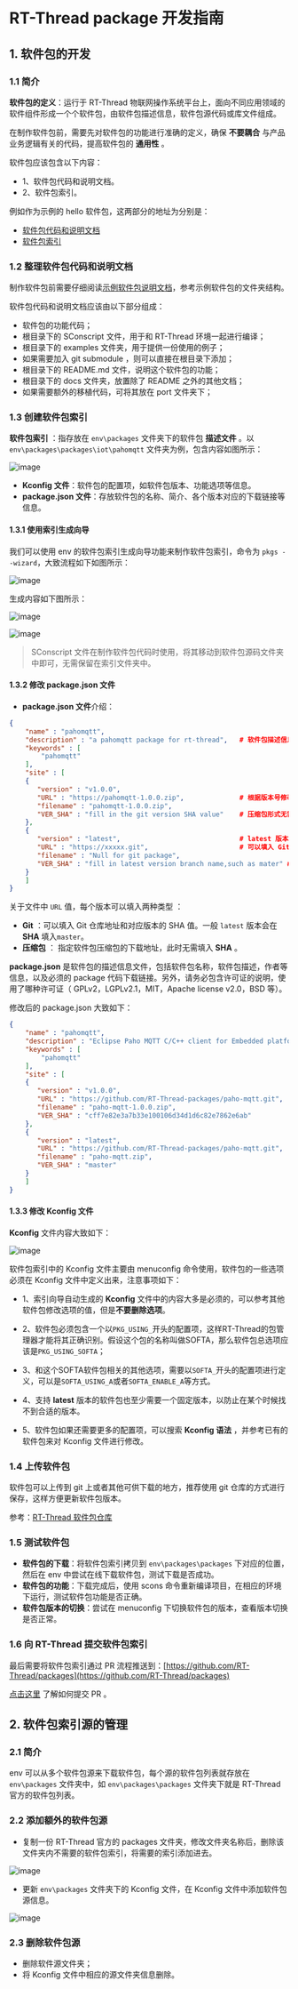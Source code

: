 # RT-Thread package 开发指南

## 1. 软件包的开发

### 1.1 简介

**软件包的定义**：运行于 RT-Thread 物联网操作系统平台上，面向不同应用领域的软件组件形成一个个软件包，由软件包描述信息，软件包源代码或库文件组成。

在制作软件包前，需要先对软件包的功能进行准确的定义，确保 **不要耦合** 与产品业务逻辑有关的代码，提高软件包的 **通用性** 。

软件包应该包含以下内容：

* 1、软件包代码和说明文档。
* 2、软件包索引。

例如作为示例的 hello 软件包，这两部分的地址为分别是：

* [软件包代码和说明文档](https://github.com/RT-Thread-packages/hello)
* [软件包索引](https://github.com/RT-Thread/packages/tree/master/misc/hello)

### 1.2 整理软件包代码和说明文档

制作软件包前需要仔细阅读[示例软件包说明文档](https://github.com/RT-Thread-packages/hello)，参考示例软件包的文件夹结构。

软件包代码和说明文档应该由以下部分组成：

* 软件包的功能代码；
* 根目录下的 SConscript 文件，用于和 RT-Thread 环境一起进行编译；
* 根目录下的 examples 文件夹，用于提供一份使用的例子；
* 如果需要加入 git submodule ，则可以直接在根目录下添加；
* 根目录下的 README.md 文件，说明这个软件包的功能；
* 根目录下的 docs 文件夹，放置除了 README 之外的其他文档；
* 如果需要额外的移植代码，可将其放在 port 文件夹下；

### 1.3 创建软件包索引

**软件包索引** ：指存放在 `env\packages` 文件夹下的软件包 **描述文件** 。以 `env\packages\packages\iot\pahomqtt` 文件夹为例，包含内容如图所示：

![image](./figures/software_index.png)

- **Kconfig 文件**：软件包的配置项，如软件包版本、功能选项等信息。
- **package.json 文件**：存放软件包的名称、简介、各个版本对应的下载链接等信息。

#### 1.3.1 使用索引生成向导

我们可以使用 env 的软件包索引生成向导功能来制作软件包索引，命令为 `pkgs --wizard`，大致流程如下如图所示：

![image](./figures/make_software_index.png)

生成内容如下图所示：

![image](./figures/create_index_1.png)

![image](./figures/create_index_2.png)

> SConscript 文件在制作软件包代码时使用，将其移动到软件包源码文件夹中即可，无需保留在索引文件夹中。

#### 1.3.2 修改 package.json 文件

- **package.json 文件**介绍：

```json
{
    "name" : "pahomqtt",
    "description" : "a pahomqtt package for rt-thread",   # 软件包描述信息
    "keywords" : [
        "pahomqtt"
    ],
    "site" : [
    {
       "version" : "v1.0.0", 
       "URL" : "https://pahomqtt-1.0.0.zip",              # 根据版本号修改软件包压缩包的下载地址
       "filename" : "pahomqtt-1.0.0.zip",
       "VER_SHA" : "fill in the git version SHA value"    # 压缩包形式无需填写
    },
    {
       "version" : "latest",                              # latest 版本
       "URL" : "https://xxxxx.git",                       # 可以填入 Git 仓库地址
       "filename" : "Null for git package",
       "VER_SHA" : "fill in latest version branch name,such as mater" # 填入 SHA 值或者分支名
    }
    ]
}
```

关于文件中 `URL` 值，每个版本可以填入两种类型 ：

- **Git** ：可以填入 Git 仓库地址和对应版本的 SHA 值。一般 `latest` 版本会在 **SHA** 填入`master`。
- **压缩包** ： 指定软件包压缩包的下载地址，此时无需填入 **SHA** 。

**package.json** 是软件包的描述信息文件，包括软件包名称，软件包描述，作者等信息，以及必须的 package 代码下载链接。另外，请务必包含许可证的说明，使用了哪种许可证（ GPLv2，LGPLv2.1，MIT，Apache license v2.0，BSD 等）。

修改后的 package.json 大致如下：
```json
{
    "name" : "pahomqtt",
    "description" : "Eclipse Paho MQTT C/C++ client for Embedded platforms", # 更新了描述信息
    "keywords" : [
        "pahomqtt"
    ],
    "site" : [
    {
       "version" : "v1.0.0",                                             # v1.0.0 版本
       "URL" : "https://github.com/RT-Thread-packages/paho-mqtt.git",    # 更新了 git 仓库地址
       "filename" : "paho-mqtt-1.0.0.zip",
       "VER_SHA" : "cff7e82e3a7b33e100106d34d1d6c82e7862e6ab"            # 填入了指定版本的 SHA 值
    },
    {
       "version" : "latest",                                             # 最新版本
       "URL" : "https://github.com/RT-Thread-packages/paho-mqtt.git", 
       "filename" : "paho-mqtt.zip",
       "VER_SHA" : "master"                                              # 填入 master 
    }
    ]
}
```

#### 1.3.3 修改 Kconfig 文件 

 **Kconfig** 文件内容大致如下：

![image](./figures/kconfig_ex.png)

软件包索引中的 Kconfig 文件主要由 menuconfig 命令使用，软件包的一些选项必须在 Kconfig 文件中定义出来，注意事项如下：

* 1、索引向导自动生成的 **Kconfig** 文件中的内容大多是必须的，可以参考其他软件包修改选项的值，但是**不要删除选项**。

* 2、软件包必须包含一个以`PKG_USING_`开头的配置项，这样RT-Thread的包管理器才能将其正确识别。假设这个包的名称叫做SOFTA，那么软件包总选项应该是`PKG_USING_SOFTA`；

* 3、和这个SOFTA软件包相关的其他选项，需要以`SOFTA_`开头的配置项进行定义，可以是`SOFTA_USING_A`或者`SOFTA_ENABLE_A`等方式。

* 4、支持 **latest** 版本的软件包也至少需要一个固定版本，以防止在某个时候找不到合适的版本。

- 5、软件包如果还需要更多的配置项，可以搜索 **Kconfig 语法** ，并参考已有的软件包来对 Kconfig 文件进行修改。

### 1.4 上传软件包

软件包可以上传到 git 上或者其他可供下载的地方，推荐使用 git 仓库的方式进行保存，这样方便更新软件包版本。

参考：[RT-Thread 软件包仓库]( https://github.com/RT-Thread-packages) 

### 1.5 测试软件包

- **软件包的下载**：将软件包索引拷贝到 `env\packages\packages` 下对应的位置，然后在 env 中尝试在线下载软件包，测试下载是否成功。
- **软件包的功能**：下载完成后，使用 scons 命令重新编译项目，在相应的环境下运行，测试软件包功能是否正确。
- **软件包版本的切换**：尝试在 menuconfig 下切换软件包的版本，查看版本切换是否正常。

### 1.6 向 RT-Thread 提交软件包索引

最后需要将软件包索引通过 PR 流程推送到：[https://github.com/RT-Thread/packages](https://github.com/RT-Thread/packages)

[点击这里]( https://github.com/RT-Thread/rtthread-manual-doc/blob/master/zh/9appendix/03_github.md) 了解如何提交 PR 。

## 2. 软件包索引源的管理

### 2.1 简介

env 可以从多个软件包源来下载软件包，每个源的软件包列表就存放在 `env\packages` 文件夹中，如 `env\packages\packages` 文件夹下就是 RT-Thread 官方的软件包列表。

### 2.2 添加额外的软件包源

- 复制一份 RT-Thread 官方的 packages 文件夹，修改文件夹名称后，删除该文件夹内不需要的软件包索引，将需要的索引添加进去。

![image](./figures/add_new_index.png)

- 更新 `env\packages` 文件夹下的 Kconfig 文件，在 Kconfig 文件中添加软件包源信息。

![image](./figures/add_new_source.png)

### 2.3 删除软件包源

- 删除软件源文件夹；
- 将 Kconfig 文件中相应的源文件夹信息删除。

